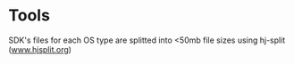 # Tools

SDK's files for each OS type are splitted into <50mb file sizes using hj-split (www.hjsplit.org)
